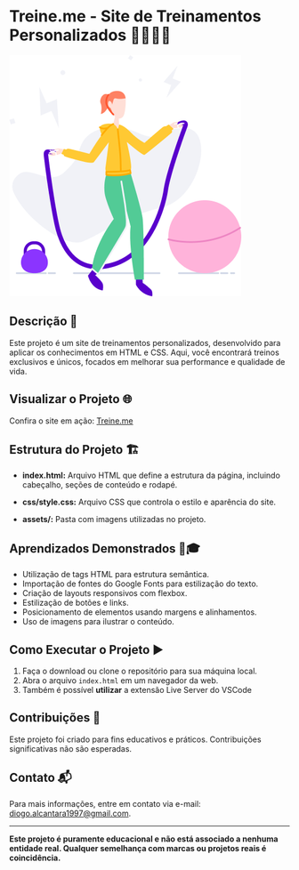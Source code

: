 # Treine.me - Site de Treinamentos Personalizados 🏋️‍♀️🏃‍♂️

![Treine.me](./assets/fitness-jump.png)

## Descrição 📜

Este projeto é um site de treinamentos personalizados, desenvolvido para aplicar os conhecimentos em HTML e CSS. Aqui, você encontrará treinos exclusivos e únicos, focados em melhorar sua performance e qualidade de vida.

## Visualizar o Projeto 🌐

Confira o site em ação: [Treine.me](https://diogoalcantara.github.io/Explorer---Moveis-Customizados/)

## Estrutura do Projeto 🏗️

- **index.html:** Arquivo HTML que define a estrutura da página, incluindo cabeçalho, seções de conteúdo e rodapé.

- **css/style.css:** Arquivo CSS que controla o estilo e aparência do site.

- **assets/:** Pasta com imagens utilizadas no projeto.

## Aprendizados Demonstrados 🧠🎓

- Utilização de tags HTML para estrutura semântica.
- Importação de fontes do Google Fonts para estilização do texto.
- Criação de layouts responsivos com flexbox.
- Estilização de botões e links.
- Posicionamento de elementos usando margens e alinhamentos.
- Uso de imagens para ilustrar o conteúdo.

## Como Executar o Projeto ▶️

1. Faça o download ou clone o repositório para sua máquina local.
2. Abra o arquivo `index.html` em um navegador da web.
3. Também é possível **utilizar** a extensão Live Server do VSCode

## Contribuições 🤝

Este projeto foi criado para fins educativos e práticos. Contribuições significativas não são esperadas.

## Contato 📬

Para mais informações, entre em contato via e-mail: [diogo.alcantara1997@gmail.com](mailto:diogo.alcantara1997@gmail.com).

---

**Este projeto é puramente educacional e não está associado a nenhuma entidade real. Qualquer semelhança com marcas ou projetos reais é coincidência.**
